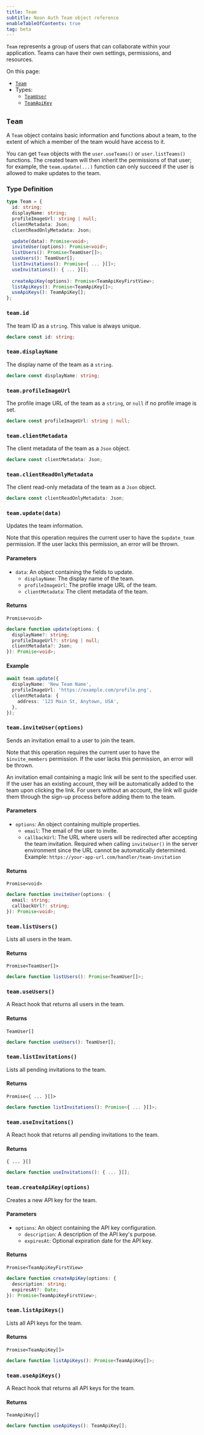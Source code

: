 ```yaml
---
title: Team
subtitle: Neon Auth Team object reference
enableTableOfContents: true
tag: beta
---
```


`Team` represents a group of users that can collaborate within your application. Teams can have their own settings, permissions, and resources.

On this page:
- [`Team`](#team)
- Types:
  - [`TeamUser`](#teamuser)
  - [`TeamApiKey`](#teamapikey)

## `Team`

A `Team` object contains basic information and functions about a team, to the extent of which a member of the team would have access to it.

You can get `Team` objects with the `user.useTeams()` or `user.listTeams()` functions. The created team will then inherit the permissions of that user; for example, the `team.update(...)` function can only succeed if the user is allowed to make updates to the team.

### Type Definition

```typescript
type Team = {
  id: string;
  displayName: string;
  profileImageUrl: string | null;
  clientMetadata: Json;
  clientReadOnlyMetadata: Json;

  update(data): Promise<void>;
  inviteUser(options): Promise<void>;
  listUsers(): Promise<TeamUser[]>;
  useUsers(): TeamUser[];
  listInvitations(): Promise<{ ... }[]>;
  useInvitations(): { ... }[];
  
  createApiKey(options): Promise<TeamApiKeyFirstView>;
  listApiKeys(): Promise<TeamApiKey[]>;
  useApiKeys(): TeamApiKey[];
};
```

### `team.id`
The team ID as a `string`. This value is always unique.

```typescript
declare const id: string;
```

### `team.displayName`
The display name of the team as a `string`.

```typescript
declare const displayName: string;
```

### `team.profileImageUrl`
The profile image URL of the team as a `string`, or `null` if no profile image is set.

```typescript
declare const profileImageUrl: string | null;
```

### `team.clientMetadata`
The client metadata of the team as a `Json` object.

```typescript
declare const clientMetadata: Json;
```

### `team.clientReadOnlyMetadata`
The client read-only metadata of the team as a `Json` object.

```typescript
declare const clientReadOnlyMetadata: Json;
```

### `team.update(data)`
Updates the team information.

Note that this operation requires the current user to have the `$update_team` permission. If the user lacks this permission, an error will be thrown.

#### Parameters
- `data`: An object containing the fields to update.
  - `displayName`: The display name of the team.
  - `profileImageUrl`: The profile image URL of the team.
  - `clientMetadata`: The client metadata of the team.

#### Returns
`Promise<void>`

```typescript
declare function update(options: {
  displayName?: string;
  profileImageUrl?: string | null;
  clientMetadata?: Json;
}): Promise<void>;
```

#### Example
```typescript
await team.update({
  displayName: 'New Team Name',
  profileImageUrl: 'https://example.com/profile.png',
  clientMetadata: {
    address: '123 Main St, Anytown, USA',
  },
});
```

### `team.inviteUser(options)`
Sends an invitation email to a user to join the team. 

Note that this operation requires the current user to have the `$invite_members` permission. If the user lacks this permission, an error will be thrown.

An invitation email containing a magic link will be sent to the specified user. If the user has an existing account, they will be automatically added to the team upon clicking the link. For users without an account, the link will guide them through the sign-up process before adding them to the team.

#### Parameters
- `options`: An object containing multiple properties.
  - `email`: The email of the user to invite.
  - `callbackUrl`: The URL where users will be redirected after accepting the team invitation.
    Required when calling `inviteUser()` in the server environment since the URL cannot be automatically determined.
    Example: `https://your-app-url.com/handler/team-invitation`

#### Returns
`Promise<void>`

```typescript
declare function inviteUser(options: {
  email: string;
  callbackUrl?: string;
}): Promise<void>;
```

### `team.listUsers()`
Lists all users in the team.

#### Returns
`Promise<TeamUser[]>`

```typescript
declare function listUsers(): Promise<TeamUser[]>;
```

### `team.useUsers()`
A React hook that returns all users in the team.

#### Returns
`TeamUser[]`

```typescript
declare function useUsers(): TeamUser[];
```

### `team.listInvitations()`
Lists all pending invitations to the team.

#### Returns
`Promise<{ ... }[]>`

```typescript
declare function listInvitations(): Promise<{ ... }[]>;
```

### `team.useInvitations()`
A React hook that returns all pending invitations to the team.

#### Returns
`{ ... }[]`

```typescript
declare function useInvitations(): { ... }[];
```

### `team.createApiKey(options)`
Creates a new API key for the team.

#### Parameters
- `options`: An object containing the API key configuration.
  - `description`: A description of the API key's purpose.
  - `expiresAt`: Optional expiration date for the API key.

#### Returns
`Promise<TeamApiKeyFirstView>`

```typescript
declare function createApiKey(options: {
  description: string;
  expiresAt?: Date;
}): Promise<TeamApiKeyFirstView>;
```

### `team.listApiKeys()`
Lists all API keys for the team.

#### Returns
`Promise<TeamApiKey[]>`

```typescript
declare function listApiKeys(): Promise<TeamApiKey[]>;
```

### `team.useApiKeys()`
A React hook that returns all API keys for the team.

#### Returns
`TeamApiKey[]`

```typescript
declare function useApiKeys(): TeamApiKey[];
``` 